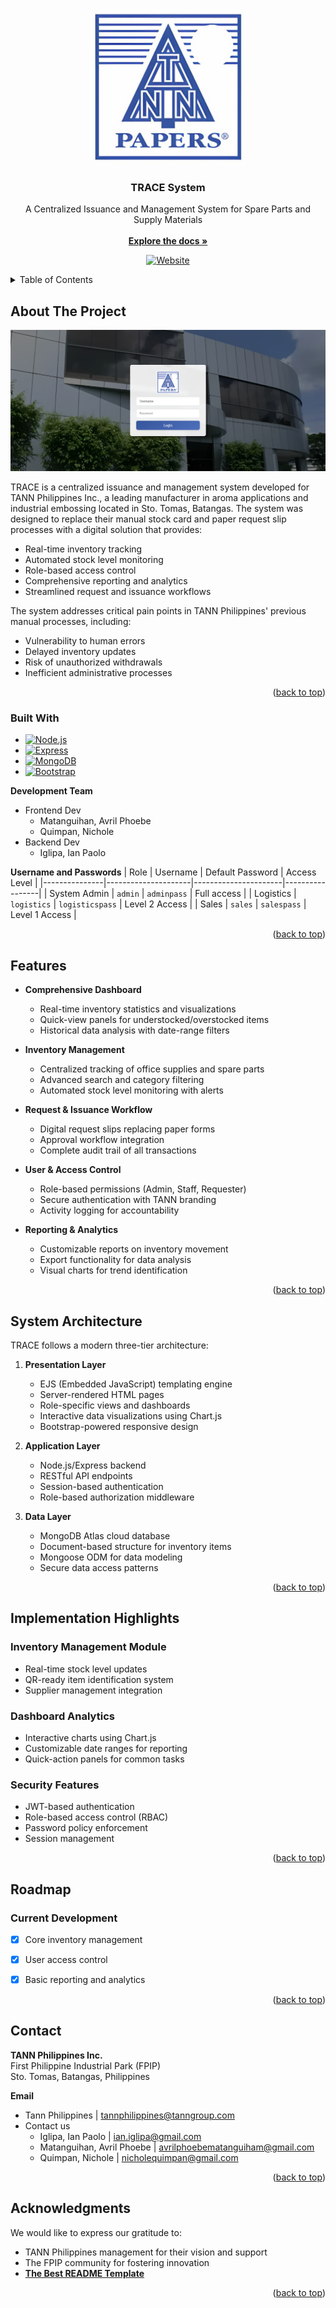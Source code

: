 <!-- Improved compatibility of back to top link: See: https://github.com/othneildrew/Best-README-Template/pull/73 -->
<a id="readme-top"></a>

<!-- PROJECT LOGO -->
<br />
<div align="center">
  <a href="https://github.com/your_username/TRACE-System">
    <img src="Assets/logo.png" alt="TANN Logo" width="250" height="250">
  </a>

  <h3 align="center">TRACE System</h3>

  <p align="center">
    A Centralized Issuance and Management System for Spare Parts and Supply Materials
    <br />
    <br />
    <a href="https://github.com/your_username/TRACE-System"><strong>Explore the docs »</strong></a>
    <br />

  [![Website][Website]][Website-url]
  
  </p>
</div>

<!-- TABLE OF CONTENTS -->
<details>
  <summary>Table of Contents</summary>
  <ol>
    <li>
      <a href="#about-the-project">About The Project</a>
      <ul>
        <li><a href="#built-with">Built With</a></li>
      </ul>
    </li>
    <li><a href="#features">Features</a></li>
    <li><a href="#System-Architecture">System Architecture</a></li>
    <li><a href="#Implementation-Highlights">Implementation Highlights</a></li>
    <li><a href="#roadmap">Roadmap</a></li>
    <li><a href="#contact">Contact</a></li>
    <li><a href="#acknowledgments">Acknowledgments</a></li>
  </ol>
</details>

<!-- ABOUT THE PROJECT -->
## About The Project

![TRACE System Screenshot](./Assets/loginSS.png)

TRACE is a centralized issuance and management system developed for TANN Philippines Inc., a leading manufacturer in aroma applications and industrial embossing located in Sto. Tomas, Batangas. The system was designed to replace their manual stock card and paper request slip processes with a digital solution that provides:

* Real-time inventory tracking
* Automated stock level monitoring
* Role-based access control
* Comprehensive reporting and analytics
* Streamlined request and issuance workflows

The system addresses critical pain points in TANN Philippines' previous manual processes, including:
- Vulnerability to human errors
- Delayed inventory updates
- Risk of unauthorized withdrawals
- Inefficient administrative processes

<p align="right">(<a href="#readme-top">back to top</a>)</p>

### Built With

* [![Node.js][Node.js]][Node-url]
* [![Express][Express.js]][Express-url]
* [![MongoDB][MongoDB]][MongoDB-url]
* [![Bootstrap][Bootstrap.com]][Bootstrap-url]

**Development Team**
* Frontend Dev
  - Matanguihan, Avril Phoebe
  - Quimpan, Nichole
* Backend Dev
  - Iglipa, Ian Paolo

**Username and Passwords**
| Role          | Username            | Default Password     | Access Level    |
|---------------|---------------------|----------------------|-----------------|
| System Admin  | `admin`             | `adminpass`          | Full access     |
| Logistics     | `logistics`         | `logisticspass`      | Level 2 Access  |
| Sales         | `sales`             | `salespass`          | Level 1 Access  |

<p align="right">(<a href="#readme-top">back to top</a>)</p>

<!-- FEATURES -->
## Features

- **Comprehensive Dashboard**
  - Real-time inventory statistics and visualizations
  - Quick-view panels for understocked/overstocked items
  - Historical data analysis with date-range filters

- **Inventory Management**
  - Centralized tracking of office supplies and spare parts
  - Advanced search and category filtering
  - Automated stock level monitoring with alerts

- **Request & Issuance Workflow**
  - Digital request slips replacing paper forms
  - Approval workflow integration
  - Complete audit trail of all transactions

- **User & Access Control**
  - Role-based permissions (Admin, Staff, Requester)
  - Secure authentication with TANN branding
  - Activity logging for accountability

- **Reporting & Analytics**
  - Customizable reports on inventory movement
  - Export functionality for data analysis
  - Visual charts for trend identification

<p align="right">(<a href="#readme-top">back to top</a>)</p>

<!-- SYSTEM ARCHITECTURE -->
## System Architecture

TRACE follows a modern three-tier architecture:

1. **Presentation Layer**
   - EJS (Embedded JavaScript) templating engine
   - Server-rendered HTML pages
   - Role-specific views and dashboards
   - Interactive data visualizations using Chart.js
   - Bootstrap-powered responsive design

2. **Application Layer**
   - Node.js/Express backend
   - RESTful API endpoints
   - Session-based authentication
   - Role-based authorization middleware

3. **Data Layer**
   - MongoDB Atlas cloud database
   - Document-based structure for inventory items
   - Mongoose ODM for data modeling
   - Secure data access patterns

<p align="right">(<a href="#readme-top">back to top</a>)</p>

<!-- IMPLEMENTATION DETAILS -->
## Implementation Highlights

### Inventory Management Module
- Real-time stock level updates
- QR-ready item identification system
- Supplier management integration

### Dashboard Analytics
- Interactive charts using Chart.js
- Customizable date ranges for reporting
- Quick-action panels for common tasks

### Security Features
- JWT-based authentication
- Role-based access control (RBAC)
- Password policy enforcement
- Session management

<p align="right">(<a href="#readme-top">back to top</a>)</p>

<!-- ROADMAP -->
## Roadmap

### Current Development
- [x] Core inventory management
- [x] User access control
- [x] Basic reporting and analytics


<p align="right">(<a href="#readme-top">back to top</a>)</p>

<!-- CONTACT -->
## Contact

**TANN Philippines Inc.**  
First Philippine Industrial Park (FPIP)  
Sto. Tomas, Batangas, Philippines  

**Email**
* Tann Philippines | tannphilippines@tanngroup.com
* Contact us
  - Iglipa, Ian Paolo | ian.iglipa@gmail.com
  - Matanguihan, Avril Phoebe | avrilphoebematanguiham@gmail.com
  - Quimpan, Nichole | nicholequimpan@gmail.com

<p align="right">(<a href="#readme-top">back to top</a>)</p>

<!-- ACKNOWLEDGMENTS -->
## Acknowledgments

We would like to express our gratitude to:

- TANN Philippines management for their vision and support
- The FPIP community for fostering innovation
- <a href="https://github.com/othneildrew/Best-README-Template/tree/main"><strong>The Best README Template</strong></a>

<p align="right">(<a href="#readme-top">back to top</a>)</p>

<!-- MARKDOWN LINKS & IMAGES -->
<!-- https://www.markdownguide.org/basic-syntax/#reference-style-links -->
[contributors-shield]: https://img.shields.io/github/contributors/othneildrew/Best-README-Template.svg?style=for-the-badge
[contributors-url]: https://github.com/othneildrew/Best-README-Template/graphs/contributors
[forks-shield]: https://img.shields.io/github/forks/othneildrew/Best-README-Template.svg?style=for-the-badge
[forks-url]: https://github.com/othneildrew/Best-README-Template/network/members
[stars-shield]: https://img.shields.io/github/stars/othneildrew/Best-README-Template.svg?style=for-the-badge
[stars-url]: https://github.com/othneildrew/Best-README-Template/stargazers
[issues-shield]: https://img.shields.io/github/issues/othneildrew/Best-README-Template.svg?style=for-the-badge
[issues-url]: https://github.com/othneildrew/Best-README-Template/issues
[license-shield]: https://img.shields.io/github/license/othneildrew/Best-README-Template.svg?style=for-the-badge
[license-url]: https://github.com/othneildrew/Best-README-Template/blob/master/LICENSE.txt
[linkedin-shield]: https://img.shields.io/badge/-LinkedIn-black.svg?style=for-the-badge&logo=linkedin&colorB=555
[linkedin-url]: https://linkedin.com/in/othneildrew
[product-screenshot]: images/screenshot.png
[Next.js]: https://img.shields.io/badge/next.js-000000?style=for-the-badge&logo=nextdotjs&logoColor=white
[Next-url]: https://nextjs.org/
[React.js]: https://img.shields.io/badge/React-20232A?style=for-the-badge&logo=react&logoColor=61DAFB
[React-url]: https://reactjs.org/
[Vue.js]: https://img.shields.io/badge/Vue.js-35495E?style=for-the-badge&logo=vuedotjs&logoColor=4FC08D
[Vue-url]: https://vuejs.org/
[Angular.io]: https://img.shields.io/badge/Angular-DD0031?style=for-the-badge&logo=angular&logoColor=white
[Angular-url]: https://angular.io/
[Svelte.dev]: https://img.shields.io/badge/Svelte-4A4A55?style=for-the-badge&logo=svelte&logoColor=FF3E00
[Svelte-url]: https://svelte.dev/
[Laravel.com]: https://img.shields.io/badge/Laravel-FF2D20?style=for-the-badge&logo=laravel&logoColor=white
[Laravel-url]: https://laravel.com
[Bootstrap.com]: https://img.shields.io/badge/Bootstrap-563D7C?style=for-the-badge&logo=bootstrap&logoColor=white
[Bootstrap-url]: https://getbootstrap.com
[JQuery.com]: https://img.shields.io/badge/jQuery-0769AD?style=for-the-badge&logo=jquery&logoColor=white
[JQuery-url]: https://jquery.com
[MongoDB-url]: https://www.mongodb.com/ 
[MongoDB]: https://img.shields.io/badge/MongoDB-FAF9F6?style=flat-square&logo=MongoDB&logoColor=%2347A248
[Express-url]: https://expressjs.com/
[Express.js]: https://img.shields.io/badge/Express.js-0e0000?style=flat-square&logo=Express&logoColor=%23FAF9F6
[Node.js]: https://img.shields.io/badge/node.js-339933?style=for-the-badge&logo=Node.js&logoColor=white
[Node-url]: https://nodejs.org/en 
[Website]: https://img.shields.io/badge/Visit%20Website-36559b?style=for-the-badge&logo=accenture&logoColor=%23F9F6EE
[Website-url]: https://tann-trace.glitch.me/
